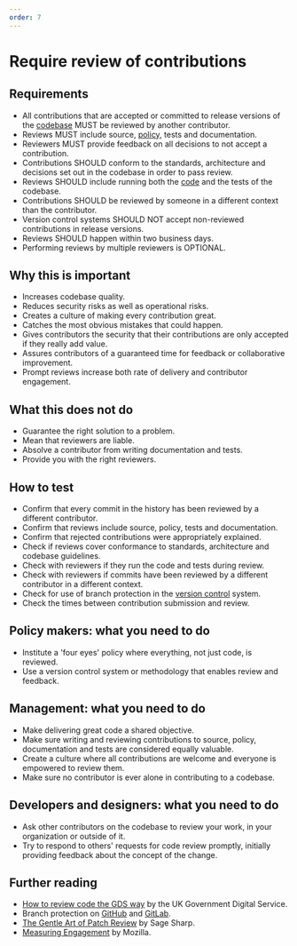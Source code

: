 ```yaml
---
order: 7
---
```

# Require review of contributions

<!-- SPDX-License-Identifier: CC0-1.0 -->
<!-- written in 2019 - 2022 by The Foundation for Public Code <info@publiccode.net> -->

## Requirements

* All contributions that are accepted or committed to release versions of the [codebase](../glossary.md#codebase) MUST be reviewed by another contributor.
* Reviews MUST include source, [policy](../glossary.md#policy), tests and documentation.
* Reviewers MUST provide feedback on all decisions to not accept a contribution.
* Contributions SHOULD conform to the standards, architecture and decisions set out in the codebase in order to pass review.
* Reviews SHOULD include running both the [code](../glossary.md#code) and the tests of the codebase.
* Contributions SHOULD be reviewed by someone in a different context than the contributor.
* Version control systems SHOULD NOT accept non-reviewed contributions in release versions.
* Reviews SHOULD happen within two business days.
* Performing reviews by multiple reviewers is OPTIONAL.

## Why this is important

* Increases codebase quality.
* Reduces security risks as well as operational risks.
* Creates a culture of making every contribution great.
* Catches the most obvious mistakes that could happen.
* Gives contributors the security that their contributions are only accepted if they really add value.
* Assures contributors of a guaranteed time for feedback or collaborative improvement.
* Prompt reviews increase both rate of delivery and contributor engagement.

## What this does not do

* Guarantee the right solution to a problem.
* Mean that reviewers are liable.
* Absolve a contributor from writing documentation and tests.
* Provide you with the right reviewers.

## How to test

* Confirm that every commit in the history has been reviewed by a different contributor.
* Confirm that reviews include source, policy, tests and documentation.
* Confirm that rejected contributions were appropriately explained.
* Check if reviews cover conformance to standards, architecture and codebase guidelines.
* Check with reviewers if they run the code and tests during review.
* Check with reviewers if commits have been reviewed by a different contributor in a different context.
* Check for use of branch protection in the [version control](../glossary.md#version-control) system.
* Check the times between contribution submission and review.

## Policy makers: what you need to do

* Institute a 'four eyes' policy where everything, not just code, is reviewed.
* Use a version control system or methodology that enables review and feedback.

## Management: what you need to do

* Make delivering great code a shared objective.
* Make sure writing and reviewing contributions to source, policy, documentation and tests are considered equally valuable.
* Create a culture where all contributions are welcome and everyone is empowered to review them.
* Make sure no contributor is ever alone in contributing to a codebase.

## Developers and designers: what you need to do

* Ask other contributors on the codebase to review your work, in your organization or outside of it.
* Try to respond to others' requests for code review promptly, initially providing feedback about the concept of the change.

## Further reading

* [How to review code the GDS way](https://gds-way.cloudapps.digital/manuals/code-review-guidelines.html#content) by the UK Government Digital Service.
* Branch protection on [GitHub](https://docs.github.com/en/repositories/configuring-branches-and-merges-in-your-repository/defining-the-mergeability-of-pull-requests/about-protected-branches) and [GitLab](https://about.gitlab.com/2014/11/26/keeping-your-code-protected/).
* [The Gentle Art of Patch Review](https://sage.thesharps.us/2014/09/01/the-gentle-art-of-patch-review/) by Sage Sharp.
* [Measuring Engagement](https://docs.google.com/presentation/d/1hsJLv1ieSqtXBzd5YZusY-mB8e1VJzaeOmh8Q4VeMio/edit#slide=id.g43d857af8_0177) by Mozilla.
